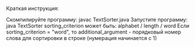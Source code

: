 Краткая инструкция:

Скомпилируйте программу: javac TextSorter.java
Запустите программу: java TextSorter
sorting_criterion может быть: alphabet / length / word
Если sorting_criterion = "word", то additional_argument - порядковый номер слова для сортировки в строке (нумерация
начинается с 1)